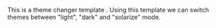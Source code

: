 This is a theme changer template .
Using this template we can switch themes between "light", "dark" and "solarize" mode.

